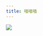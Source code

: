 ```yaml
---
title: 喵喵喵
---
```

![](https://cdn.jsdelivr.net/gh/chenjiaxu1030/chenjiaxu1030.github.io@source/themes/butterfly/source/img/1642150467000.JPG)